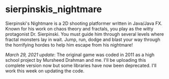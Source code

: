 # sierpinskis_nightmare
Sierpinski's Nightmare is a 2D shooting platformer written in Java/Java FX. Known for his work on chaos theory and fractals, you play as the witty protagonist Dr. Sierpinski. You must guide him through several levels where fractal monsters lay in wait. Jump, run, dodge and blast your way through the horrifying hordes to help him escape from his nightmare!

*March 29, 2021 update*: 
The original game was coded in 2011 as a high school project by Mursheed Drahman and me. I'll be uploading this complete version now but some libraries have now been deprecated. I'll work this week on updating the code. 